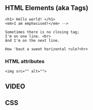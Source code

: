 ## HTML Elements (aka Tags)
```
<h1> Hello world! </h1>
<em>I am emphasised!</em> -->

Sometimes there is no closing tag;
I'm on one line. <br>
And I'm on the next line.

How 'bout a sweet horizontal rule?<hr>
``` 

### HTML attributes 
 ``` 
 <img src="" alt=""> 
 ```

## VIDEO

## CSS 
### <style> tag, then:

 ``` 
 <link rel="stylesheet" type="text/css" media="screen" href="main.css" /> 
 ```

### selectors 
A really popular way to select elements is to assign them a class and then target the classes in your selection.

.h1 {}  

### div/div class=
The first step is to assign a class to an element.

You can add as many as you like just by separating them with a space.

You can also access elements by id's using #

## Declarations

Declarations are made up of the style you want to change and the style's new value.

### fonts 
font: 16px "Open Sans", sans-serif;
### background image
background-image: url('')


## JavaScript!
While the web browser is loading our HTML and CSS, it's creating a structure called the Document Object Model (DOM). If the DOM changes after it has been created by the browser, we see the results of those changes in the browser right away. JavaScript is the language we use to alter the DOM. This allows us to create behaviours that add interactivity to our pages.


## Variables

Variables allow us to work with values - there are different ways to declare variables, using the let or const keyword.

// var, obj, array
```
const age = 21
let name = 'Kimmi'

name = 'Julia'

console.log('My name is ' + name + ', i am ' + age + ' years old')

console.log('i am in the console!')
console.log(var, obj, array)
```

## Functions
Functions give us a way to perform operations. First we have to define the function.

// add
```
function add(num1, num2) {
    const result = num1 + num2
    return result
}
``` 
// minus 
// multiply

## Event Listeners
// change branch

```
function changeShape() {
    document.getElementById("one").classList.toggle("circle")
}

function moveSides() {

}

function makeBig() {

}

function changeColor() {
 // first pink, then change
}

const colorArray = ['green', 'pink', 'dodgerblue', 'yellow', 'orange', 'grey', 'red', 'violet']

let counter = 0

function changeColor() {
    let lastIndex = counter
    counter++

    if (counter >= colorArray.length) counter = 0;
    console.log(lastIndex)
    console.log(counter)

    document.getElementById("two").classList.remove(`${colorArray[lastIndex]}`);
    document.getElementById("two").classList.add(`${colorArray[counter]}`);
}
```












